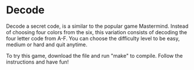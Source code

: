 # Decode
Decode a secret code, is a similar to the popular game Mastermind. Instead of choosing four colors from the six, this variation consists of decoding the four letter code from A-F. You can choose the difficulty level to be easy, medium or hard and quit anytime. 

To try this game, download the file and run "make" to compile. Follow the instructions and have fun!





